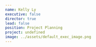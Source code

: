 ```yaml
---
name: Kelly Ly
executive: false
director: true
lead: false
position: Project Planning
project: undefined
image: ../assets/default_exec_image.png
---
```

